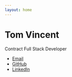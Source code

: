 ```yaml
---
layout: home
---
```


# Tom Vincent

Contract Full Stack Developer

- [Email][]
- [GitHub][]
- [LinkedIn][]

[email]: mailto:tom@tvincent.uk
[github]: https://github.com/tlvince
[linkedin]: https://linkedin.com/in/tlvince
